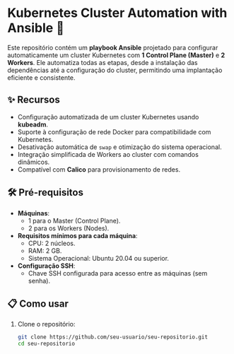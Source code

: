# Kubernetes Cluster Automation with Ansible 🚀

Este repositório contém um **playbook Ansible** projetado para configurar automaticamente um cluster Kubernetes com **1 Control Plane (Master)** e **2 Workers**. Ele automatiza todas as etapas, desde a instalação das dependências até a configuração do cluster, permitindo uma implantação eficiente e consistente.

## ✨ Recursos
- Configuração automatizada de um cluster Kubernetes usando **kubeadm**.
- Suporte à configuração de rede Docker para compatibilidade com Kubernetes.
- Desativação automática de `swap` e otimização do sistema operacional.
- Integração simplificada de Workers ao cluster com comandos dinâmicos.
- Compatível com **Calico** para provisionamento de redes.

## 🛠️ Pré-requisitos
- **Máquinas**:
  - 1 para o Master (Control Plane).
  - 2 para os Workers (Nodes).
- **Requisitos mínimos para cada máquina**:
  - CPU: 2 núcleos.
  - RAM: 2 GB.
  - Sistema Operacional: Ubuntu 20.04 ou superior.
- **Configuração SSH**:
  - Chave SSH configurada para acesso entre as máquinas (sem senha).

## 📋 Como usar
1. Clone o repositório:
   ```bash
   git clone https://github.com/seu-usuario/seu-repositorio.git
   cd seu-repositorio
